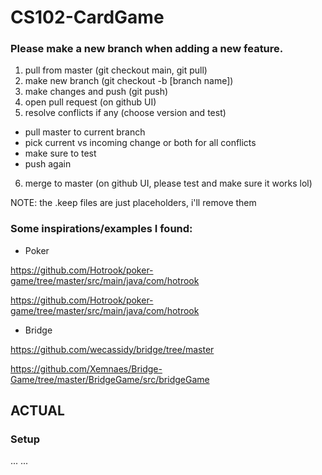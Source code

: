 # CS102-CardGame

### Please make a new branch when adding a new feature. 
1. pull from master (git checkout main, git pull)
2. make new branch (git checkout -b [branch name])
3. make changes and push (git push)
4. open pull request (on github UI)
5. resolve conflicts if any (choose version and test)
- pull master to current branch
- pick current vs incoming change or both for all conflicts
- make sure to test 
- push again
6. merge to master (on github UI, please test and make sure it works lol) 

NOTE: the .keep files are just placeholders, i'll remove them


### Some inspirations/examples I found:

- Poker

https://github.com/Hotrook/poker-game/tree/master/src/main/java/com/hotrook

https://github.com/Hotrook/poker-game/tree/master/src/main/java/com/hotrook


- Bridge

https://github.com/wecassidy/bridge/tree/master

https://github.com/Xemnaes/Bridge-Game/tree/master/BridgeGame/src/bridgeGame


## ACTUAL

### Setup
...
...


